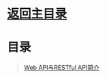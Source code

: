# [返回主目录](https://github.com/smallprogram/Knowledge-And-Demo)<!-- omit in toc --> 


# 目录

> [Web API与RESTful API简介](01.01%20WebAPI与RESTful%20API.md)


